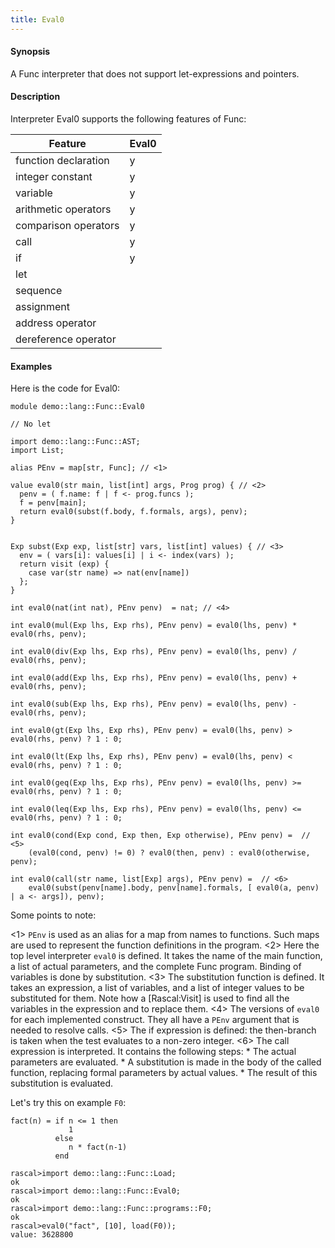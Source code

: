 ```yaml
---
title: Eval0
---
```


#### Synopsis

A Func interpreter that does not support let-expressions and pointers.

#### Description

Interpreter Eval0 supports the following features of Func:


| Feature              | Eval0 |
| --- | --- |
| function declaration | y |
| integer constant     | y |
| variable             | y |
| arithmetic operators | y |
| comparison operators | y |
| call                 | y |
| if                   | y |
| let                  |
| sequence             |
| assignment           |
| address operator     |
| dereference operator |


#### Examples

Here is the code for Eval0:

```rascal 
module demo::lang::Func::Eval0

// No let

import demo::lang::Func::AST;
import List;

alias PEnv = map[str, Func]; // <1>

value eval0(str main, list[int] args, Prog prog) { // <2>
  penv = ( f.name: f | f <- prog.funcs );
  f = penv[main];
  return eval0(subst(f.body, f.formals, args), penv);
}


Exp subst(Exp exp, list[str] vars, list[int] values) { // <3>
  env = ( vars[i]: values[i] | i <- index(vars) );
  return visit (exp) {
    case var(str name) => nat(env[name])
  };
}

int eval0(nat(int nat), PEnv penv)  = nat; // <4>

int eval0(mul(Exp lhs, Exp rhs), PEnv penv) = eval0(lhs, penv) * eval0(rhs, penv);
    
int eval0(div(Exp lhs, Exp rhs), PEnv penv) = eval0(lhs, penv) / eval0(rhs, penv);
    
int eval0(add(Exp lhs, Exp rhs), PEnv penv) = eval0(lhs, penv) + eval0(rhs, penv);
    
int eval0(sub(Exp lhs, Exp rhs), PEnv penv) = eval0(lhs, penv) - eval0(rhs, penv);
    
int eval0(gt(Exp lhs, Exp rhs), PEnv penv) = eval0(lhs, penv) > eval0(rhs, penv) ? 1 : 0;
    
int eval0(lt(Exp lhs, Exp rhs), PEnv penv) = eval0(lhs, penv) < eval0(rhs, penv) ? 1 : 0;
    
int eval0(geq(Exp lhs, Exp rhs), PEnv penv) = eval0(lhs, penv) >= eval0(rhs, penv) ? 1 : 0;
    
int eval0(leq(Exp lhs, Exp rhs), PEnv penv) = eval0(lhs, penv) <= eval0(rhs, penv) ? 1 : 0;
  
int eval0(cond(Exp cond, Exp then, Exp otherwise), PEnv penv) =  // <5>
    (eval0(cond, penv) != 0) ? eval0(then, penv) : eval0(otherwise, penv);
               
int eval0(call(str name, list[Exp] args), PEnv penv) =  // <6>
    eval0(subst(penv[name].body, penv[name].formals, [ eval0(a, penv) | a <- args]), penv);

```

Some points to note:

<1> `PEnv` is used as an alias for a map from names to functions. Such maps are used to represent the function definitions in the program.
<2> Here the top level interpreter `eval0` is defined. It takes the name of the main function, a list of actual parameters, and the complete Func program. Binding of variables is done by substitution.
<3> The substitution function is defined. It takes an expression, a list of variables, and a list of integer values to be substituted for them. Note how a [Rascal:Visit] is used to find all the variables in the expression and to replace them.
<4> The versions of `eval0` for each implemented construct. They all have a `PEnv` argument that is needed
    to resolve calls.
<5> The if expression is defined: the then-branch is taken when the test evaluates to a non-zero integer.
<6> The call expression is interpreted. It contains the following steps:
    *  The actual parameters are evaluated.
    *  A substitution is made in the body of the called function, replacing formal parameters by actual values.
    *  The result of this substitution is evaluated.


Let's try this on example `F0`:
```rascal
fact(n) = if n <= 1 then
             1 
          else 
             n * fact(n-1)
          end
```

                

```rascal-shell 
rascal>import demo::lang::Func::Load;
ok
rascal>import demo::lang::Func::Eval0;
ok
rascal>import demo::lang::Func::programs::F0;
ok
rascal>eval0("fact", [10], load(F0));
value: 3628800
```


